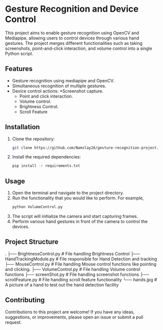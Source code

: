 # Gesture Recognition and Device Control
This project aims to enable gesture recognition using OpenCV and Mediapipe, allowing users to control devices through various hand gestures. The project merges different functionalities such as taking screenshots, point-and-click interaction, and volume control into a single Python script.

## Features
* Gesture recognition using mediapipe and OpenCV.
* Simultaneous recognition of multiple gestures.
* Device control actions:
  *Screenshot capture.
  * Point and click interaction.
  * Volume control.
  * Brightness Control.
  * Scroll Feature

## Installation 
1. Clone the repository:
   ```bash
   git clone https://github.com/Namslay26/gesture-recognition-project.git
   ```
2. Install the required dependencies:
   ```bash
   pip install -r requirements.txt
   ```

## Usage
1. Open the terminal and navigate to the project directory.
2. Run the functionality that you would like to perform. For example,
   ```bash
   python VolumeControl.py
   ```
3. The script will initialize the camera and start capturing frames.
4. Perform various hand gestures in front of the camera to control the devices.

## Project Structure 
.
    ├── BrightnessControl.py                  # File handling Brightness Control
    ├── HandTrackingModule.py                   # File responsible for Hand Detection and tracking 
    ├── MouseControl.py                     # File handling Mouse control functions like pointing and clicking. 
    ├── VolumeControl.py                   # File handling Volume control functions
    ├── screenShot.py                   # File handling screenshot functions 
    ├── scrollFeature.py                   # File handling scroll feature functionality
    └── hands.jpg                         # A picture of a hand to test out the hand detection facility

## Contributing 
Contributions to this project are welcome! If you have any ideas, suggestions, or improvements, please open an issue or submit a pull request.


